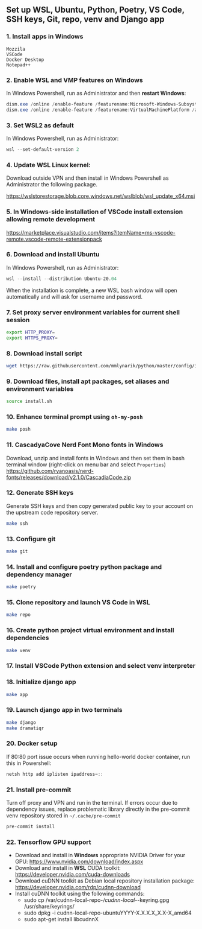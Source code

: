 Set up WSL, Ubuntu, Python, Poetry, VS Code, SSH keys, Git, repo, venv and Django app
------------

### 1. Install apps in Windows
```
Mozzila
VSCode
Docker Desktop
Notepad++
```

### 2. Enable WSL and VMP features on Windows
In Windows Powershell, run as Administrator and then **restart Windows**: 
```powershell
dism.exe /online /enable-feature /featurename:Microsoft-Windows-Subsystem-Linux /all /norestart
dism.exe /online /enable-feature /featurename:VirtualMachinePlatform /all /norestart
```

### 3. Set WSL2 as default
In Windows Powershell, run as Administrator:
```powershell
wsl --set-default-version 2
```

### 4. Update WSL Linux kernel:
Download outside VPN and then install in Windows Powershell as Administrator the following package.

https://wslstorestorage.blob.core.windows.net/wslblob/wsl_update_x64.msi


### 5. In Windows-side installation of VSCode install extension allowing remote development

https://marketplace.visualstudio.com/items?itemName=ms-vscode-remote.vscode-remote-extensionpack

### 6. Download and install Ubuntu
In Windows Powershell, run as Administrator:
```powershell
wsl --install --distribution Ubuntu-20.04
```
When the installation is complete, a new WSL bash window will open automatically and will ask for username and password.

### 7. Set proxy server environment variables for current shell session
```bash
export HTTP_PROXY=
export HTTPS_PROXY=
```

### 8. Download install script
```bash
wget https://raw.githubusercontent.com/mmlynarik/python/master/config/install.sh -e use_proxy=yes -e https_proxy=$HTTP_PROXY
```

### 9. Download files, install apt packages, set aliases and environment variables
```bash
source install.sh
```

### 10. Enhance terminal prompt using `oh-my-posh`
```bash
make posh
```

### 11. CascadyaCove Nerd Font Mono fonts in Windows
Download, unzip and install fonts in Windows and then set them in bash terminal window (right-click on menu bar and select `Properties`)
https://github.com/ryanoasis/nerd-fonts/releases/download/v2.1.0/CascadiaCode.zip


### 12. Generate SSH keys
Generate SSH keys and then copy generated public key to your account on the upstream code repository server.
```bash
make ssh
```

### 13. Configure git
```bash
make git
```

### 14. Install and configure poetry python package and dependency manager
```bash
make poetry
```

### 15. Clone repository and launch VS Code in WSL
```bash
make repo
```

### 16. Create python project virtual environment and install dependencies
```bash
make venv
```
### 17. Install VSCode Python extension and select venv interpreter 

### 18. Initialize django app
```bash
make app
```

### 19. Launch django app in two terminals
```bash
make django
make dramatiqr
```

### 20. Docker setup
If 80:80 port issue occurs when running hello-world docker container, run this in Powershell:
```powershell
netsh http add iplisten ipaddress=::
```

### 21. Install pre-commit
Turn off proxy and VPN and run in the terminal. If errors occur due to dependency issues, replace problematic library directly in the pre-commit venv repository stored in `~/.cache/pre-commit`
```bash
pre-commit install
```

### 22. Tensorflow GPU support
- Download and install in **Windows** appropriate NVIDIA Driver for your GPU: https://www.nvidia.com/download/index.aspx
- Download and install in **WSL** CUDA toolkit: https://developer.nvidia.com/cuda-downloads
- Download cuDNN toolkit as Debian local repository installation package: https://developer.nvidia.com/rdp/cudnn-download 
- Install cuDNN toolkit using the following commands:
  - sudo cp /var/cudnn-local-repo-*/cudnn-local-*-keyring.gpg /usr/share/keyrings/
  - sudo dpkg -i cudnn-local-repo-ubuntuYYYY-X.X.X.X_X.X-X_amd64
  - sudo apt-get install libcudnnX
